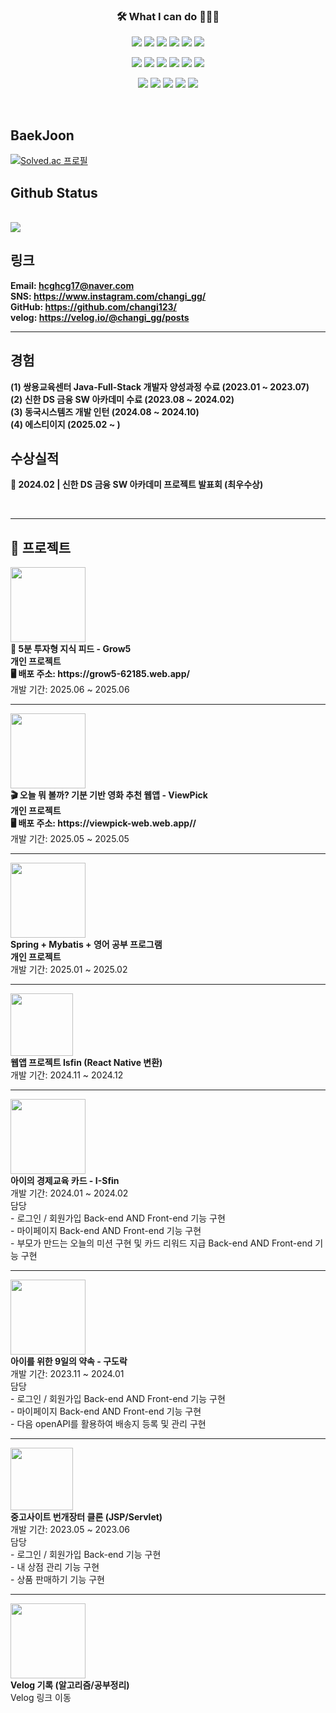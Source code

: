 <h3 align="center">🛠 What I can do 👨🏻‍💻</h3>



<!--======== 로고 ========-->
<!-- backend -->
<p align="center">
  <img src="https://img.shields.io/badge/Java-007396?style=for-the-badge&logo=java&logoColor=white" />
  <img src="https://img.shields.io/badge/junit5-25A162?style=for-the-badge&logo=junit5&logoColor=white">
  <img src="https://img.shields.io/badge/spring-6DB33F?style=for-the-badge&logo=spring&logoColor=white">
  <img src="https://img.shields.io/badge/springboot-6DB33F?style=for-the-badge&logo=springboot&logoColor=white">
  <img src="https://img.shields.io/badge/mysql-4479A1?style=for-the-badge&logo=mysql&logoColor=white">
  <img src="https://img.shields.io/badge/oracle-F80000?style=for-the-badge&logo=oracle&logoColor=white">
</p>


<!-- front -->  
<p align="center">
  <img src="https://img.shields.io/badge/thymeleaf-005F0F?style=for-the-badge&logo=thymeleaf&logoColor=white">
  <img src="https://img.shields.io/badge/javascript-F7DF1E?style=for-the-badge&logo=javascript&logoColor=black">
  <img src="https://img.shields.io/badge/jquery-0769AD?style=for-the-badge&logo=jquery&logoColor=white">
  <img src="https://img.shields.io/badge/html5-E34F26?style=for-the-badge&logo=html5&logoColor=white">
  <img src="https://img.shields.io/badge/css3-1572B6?style=for-the-badge&logo=css3&logoColor=white">
  <img src="https://img.shields.io/badge/react-444444?style=for-the-badge&logo=react">
</p>
<!-- 개발환경 & DataBase --> 
<p align="center">
  <img src="https://img.shields.io/badge/github-181717?style=for-the-badge&logo=github&logoColor=white">
  <img src="https://img.shields.io/badge/eclipse ide-2C2255?style=for-the-badge&logo=eclipseide&logoColor=white"> 
  <img src="https://img.shields.io/badge/visualstudiocode-007ACC?style=for-the-badge&logo=visualstudiocode&logoColor=white"> 
  <img src="https://img.shields.io/badge/gradle-02303A?style=for-the-badge&logo=gradle&logoColor=white"> 
  <img src="https://img.shields.io/badge/apachemaven-C71A36?style=for-the-badge&logo=apachemaven&logoColor=white"> 
</p>

<br>

## BaekJoon
[![Solved.ac
프로필](http://mazassumnida.wtf/api/v2/generate_badge?boj=hcghcg17)](https://solved.ac/hcghcg17)

## Github Status

<br>

  <a href="https://github.com/changi123">
    <img src="https://github-readme-stats.vercel.app/api/top-langs/?username=changi123&layout=compact&hide=javascript,html,scss" />
  </a>
  
<br>

## 링크
**Email: [hcghcg17@naver.com](mailto:hcghcg17@naver.com)**
<br/>
**SNS: <https://www.instagram.com/changi_gg/>**
<br/>
**GitHub: <https://github.com/changi123/>**
<br/>
**velog: <https://velog.io/@changi_gg/posts>**

---

## 경험
**(1) 쌍용교육센터 Java-Full-Stack 개발자 양성과정 수료 (2023.01 ~ 2023.07)**
<br/>
**(2) 신한 DS 금융 SW 아카데미 수료 (2023.08 ~ 2024.02)**
<br>
**(3) 동국시스템즈 개발 인턴 (2024.08 ~ 2024.10)**
<br>
**(4) 에스티이지 (2025.02 ~ )**
<br>
## 수상실적
**🥇 2024.02 | 신한 DS 금융 SW 아카데미 프로젝트 발표회 (최우수상)**

<br>


--- 
## 📌 프로젝트

<!-- Grow5 -->
<a href="https://github.com/changi123/grow5" target="_blank">
  <img src="https://github.com/user-attachments/assets/846ea1fa-6706-41c3-8995-620fedd83667" width="120" height="120">
</a><br/>
<b>🎯 5분 투자형 지식 피드 - Grow5</b><br/>
<b>개인 프로젝트</b><br/>
<b>🖥 배포 주소: https://grow5-62185.web.app/</b><br/>
개발 기간: 2025.06 ~ 2025.06

---

<!-- ViewPick -->
<a href="https://github.com/changi123/viewpick" target="_blank">
  <img src="https://github.com/user-attachments/assets/d1077025-470f-4978-ba9b-7c278f996237" width="120" height="120">
</a><br/>
<b>🎬 오늘 뭐 볼까? 기분 기반 영화 추천 웹앱 - ViewPick</b><br/>
<b>개인 프로젝트</b><br/>
<b>🖥 배포 주소: https://viewpick-web.web.app//</b><br/>
개발 기간: 2025.05 ~ 2025.05

---

<!-- Study -->
<a href="https://github.com/changi123/study" target="_blank">
  <img src="https://github.com/user-attachments/assets/1c84e964-95f1-4355-8ed1-6c7021efbc9c" width="120" height="120">
</a><br/>
<b>Spring + Mybatis + 영어 공부 프로그램</b><br/>
<b>개인 프로젝트</b><br/>
개발 기간: 2025.01 ~ 2025.02

---

<!-- Isfin App -->
<a href="https://github.com/changi123/isfin-app" target="_blank">
  <img src="https://github.com/user-attachments/assets/c1542b8d-970b-49ad-889e-ea57b15ec895" width="100" height="100">
</a><br/>
<b>웹앱 프로젝트 Isfin (React Native 변환)</b><br/>
개발 기간: 2024.11 ~ 2024.12

---

<!-- I-Sfin -->
<a href="https://github.com/I-Sfin" target="_blank">
  <img src="https://avatars.githubusercontent.com/u/157471821?s=200&v=4" width="120" height="120">
</a><br/>
<b>아이의 경제교육 카드 - I-Sfin</b><br/>
개발 기간: 2024.01 ~ 2024.02<br/>
담당<br/>
- 로그인 / 회원가입 Back-end AND Front-end 기능 구현<br/>
- 마이페이지 Back-end AND Front-end 기능 구현<br/>
- 부모가 만드는 오늘의 미션 구현 및 카드 리워드 지급 Back-end AND Front-end 기능 구현

---

<!-- 9Dorak -->
<a href="https://github.com/changi123/9dorak" target="_blank">
  <img src="https://github.com/changi123/changi123/assets/133079671/94865e16-3f42-40e0-ad6f-2195c6b7827a" width="120" height="120">
</a><br/>
<b>아이를 위한 9일의 약속 - 구도락</b><br/>
개발 기간: 2023.11 ~ 2024.01<br/>
담당<br/>
- 로그인 / 회원가입 Back-end AND Front-end 기능 구현<br/>
- 마이페이지 Back-end AND Front-end 기능 구현<br/>
- 다음 openAPI를 활용하여 배송지 등록 및 관리 구현

---

<!-- JSP Servlet -->
<a href="https://github.com/changi123/JSP-Servlet_Project" target="_blank">
  <img src="https://play-lh.googleusercontent.com/_gp-eWsqbTR5GvMXnHCIxEazoLPQSlHY4Uv-ZQln0jYsUSRReQb_fzpNwKbhd82R6-4=w240-h480-rw" width="100" height="100">
</a><br/>
<b>중고사이트 번개장터 클론 (JSP/Servlet)</b><br/>
개발 기간: 2023.05 ~ 2023.06<br/>
담당<br/>
- 로그인 / 회원가입 Back-end 기능 구현<br/>
- 내 상점 관리 기능 구현<br/>
- 상품 판매하기 기능 구현

---

<!-- Velog -->
<a href="https://velog.io/@changi_gg/posts" target="_blank">
  <img src="https://github.com/changi123/changi123/assets/133079671/85833525-f679-4dc1-9a75-662fe622a4e0" width="120" height="120">
</a><br/>
<b>Velog 기록 (알고리즘/공부정리)</b><br/>
Velog 링크 이동
